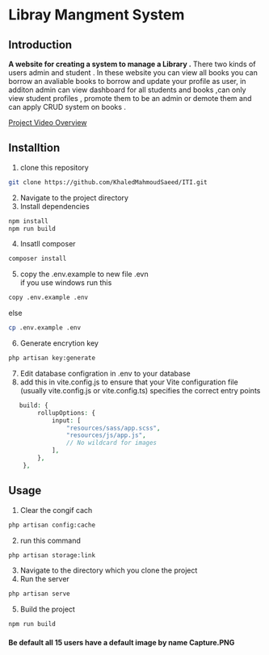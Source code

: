 # Libray Mangment System

## Introduction 

**A website for creating a system to manage a Library .**
There two kinds of users admin and student . In these website you can view all books you can borrow an avaliable books to borrow and update your profile  as user, in additon admin can view dashboard for all students and books ,can only view student profiles , promote them to be an admin or demote them and can apply CRUD system on books .


[Project Video Overview](https://drive.google.com/file/d/1RwMna3FhNnOPB8PGZOzX5pDWIyUCjzeu/view?usp=sharing)
## Installtion

1. clone this repository
```bash
git clone https://github.com/KhaledMahmoudSaeed/ITI.git
```
2. Navigate to the project directory 
3. Install dependencies
``` bash
npm install 
npm run build
```
4. Insatll composer
```bash
composer install
```
5. copy the .env.example to new file .evn  
   if you use windows run this
```bash
copy .env.example .env
```
   else
```bash
cp .env.example .env
```
6. Generate encrytion key 
```bash
php artisan key:generate
```
7. Edit database configration in .env to your database
8. add this in vite.config.js to ensure that your Vite configuration file (usually vite.config.js or vite.config.ts) specifies the correct entry points
```php
   build: {
        rollupOptions: {
            input: [
                "resources/sass/app.scss",
                "resources/js/app.js",
                // No wildcard for images
            ],
        },
    },
```

## Usage
1. Clear the congif cach 
```bash
php artisan config:cache
```
2. run this command 
```bash
php artisan storage:link
 ```
3. Navigate to the directory which you clone the project 
4. Run the server
 ```bash
php artisan serve
  ```
5. Build the project 
```bash
npm run build 
 ```

#### Be default all 15 users have a default image by name Capture.PNG

